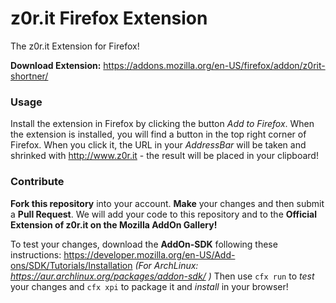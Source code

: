 # z0r.it Firefox Extension
The z0r.it Extension for Firefox!

**Download Extension:** https://addons.mozilla.org/en-US/firefox/addon/z0rit-shortner/


### Usage
Install the extension in Firefox by clicking the button *Add to Firefox*. When the extension is installed, you will find a button in the top right corner of Firefox. When you click it, the URL in your *AddressBar* will be taken and shrinked with http://www.z0r.it - the result will be placed in your clipboard!


### Contribute
**Fork this repository** into your account. **Make** your changes and then submit a **Pull Request**. We will add your code to this repository and to the **Official Extension of z0r.it on the Mozilla AddOn Gallery!**

To test your changes, download the **AddOn-SDK** following these instructions: https://developer.mozilla.org/en-US/Add-ons/SDK/Tutorials/Installation
*(For ArchLinux: https://aur.archlinux.org/packages/addon-sdk/ )*
Then use `cfx run` to *test* your changes and `cfx xpi` to package it and *install* in your browser!

